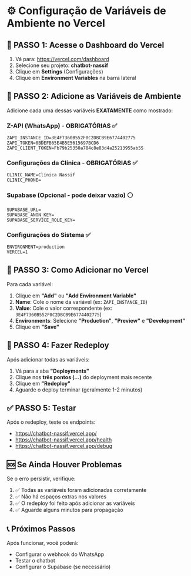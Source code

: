 # ⚙️ Configuração de Variáveis de Ambiente no Vercel

## 🚀 PASSO 1: Acesse o Dashboard do Vercel

1. Vá para: https://vercel.com/dashboard
2. Selecione seu projeto: **chatbot-nassif**
3. Clique em **Settings** (Configurações)
4. Clique em **Environment Variables** na barra lateral

## 🔑 PASSO 2: Adicione as Variáveis de Ambiente

Adicione cada uma dessas variáveis **EXATAMENTE** como mostrado:

### Z-API (WhatsApp) - OBRIGATÓRIAS ✅
```
ZAPI_INSTANCE_ID=3E4F7360B552F0C2DBCB9E6774402775
ZAPI_TOKEN=0BDEFB65E4B5E5615697BCD6
ZAPI_CLIENT_TOKEN=Fb79b25350a784c8e83d4a25213955ab5S
```

### Configurações da Clínica - OBRIGATÓRIAS ✅
```
CLINIC_NAME=Clínica Nassif
CLINIC_PHONE=
```

### Supabase (Opcional - pode deixar vazio) ⚪
```
SUPABASE_URL=
SUPABASE_ANON_KEY=
SUPABASE_SERVICE_ROLE_KEY=
```

### Configurações do Sistema ✅
```
ENVIRONMENT=production
VERCEL=1
```

## 🔧 PASSO 3: Como Adicionar no Vercel

Para cada variável:

1. Clique em **"Add"** ou **"Add Environment Variable"**
2. **Name**: Cole o nome da variável (ex: `ZAPI_INSTANCE_ID`)
3. **Value**: Cole o valor correspondente (ex: `3E4F7360B552F0C2DBCB9E6774402775`)
4. **Environments**: Selecione **"Production"**, **"Preview"** e **"Development"**
5. Clique em **"Save"**

## 🚀 PASSO 4: Fazer Redeploy

Após adicionar todas as variáveis:

1. Vá para a aba **"Deployments"**
2. Clique nos **três pontos (...)** do deployment mais recente
3. Clique em **"Redeploy"**
4. Aguarde o deploy terminar (geralmente 1-2 minutos)

## ✅ PASSO 5: Testar

Após o redeploy, teste os endpoints:

- https://chatbot-nassif.vercel.app/
- https://chatbot-nassif.vercel.app/health
- https://chatbot-nassif.vercel.app/debug

## 🆘 Se Ainda Houver Problemas

Se o erro persistir, verifique:

1. ✅ Todas as variáveis foram adicionadas corretamente
2. ✅ Não há espaços extras nos valores
3. ✅ O redeploy foi feito após adicionar as variáveis
4. ✅ Aguarde alguns minutos para propagação

## 📞 Próximos Passos

Após funcionar, você poderá:
- Configurar o webhook do WhatsApp
- Testar o chatbot
- Configurar o Supabase (se necessário)